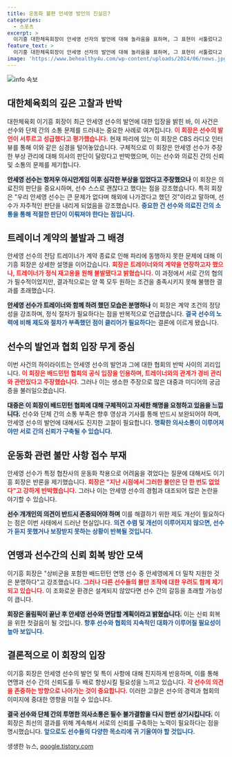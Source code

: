 ```yaml
---
title: 운동화 불편 안세영 발언의 진실은?
categories:
  - 스포츠
excerpt: >
  이기흥 대한체육회장이 안세영 선자의 발언에 대해 놀라움을 표하며, 그 표현이 서툴렀다고 지적했습니다. 또한 트레이너 문제와 선수 지원에 대한 conflicting 입장을 밝혔고, 올림픽 후 안세영과의 면담을 통해 문제를 해결할 뜻을 내비쳤습니다.
feature_text: >
  이기흥 대한체육회장이 안세영 선자의 발언에 대해 놀라움을 표하며, 그 표현이 서툴렀다고 지적했습니다. 또한 트레이너 문제와 선수 지원에 대한 conflicting 입장을 밝혔고, 올림픽 후 안세영과의 면담을 통해 문제를 해결할 뜻을 내비쳤습니다.
image: 'https://www.behealthy4u.com/wp-content/uploads/2024/06/news.jpg'
---
```


<p><img src="https://www.behealthy4u.com/wp-content/uploads/2024/06/news.jpg" alt="info 속보" /></p>

<h2 data-ke-size="size26">대한체육회의 깊은 고찰과 반박</h2>

<p data-ke-size="size16">대한체육회 이기흥 회장이 최근 안세영 선수의 발언에 대한 입장을 밝힌 바, 이 사건은 선수와 단체 간의 소통 문제를 드러내는 중요한 사례로 여겨집니다. <b><span style="color: #ee2323;">이 회장은 선수의 발언이 서투르고 성급했다고 평가했습니다.</span></b> 현재 파리에 있는 이 회장은 CBS 라디오 인터뷰를 통해 이와 같은 심경을 털어놓았습니다. 구체적으로 이 회장은 안세영 선수가 주장한 부상 관리에 대해 의사의 판단이 달랐다고 반박했으며, 이는 선수와 의료진 간의 신뢰 및 소통의 문제를 제기합니다.</p>

<p data-ke-size="size16"><b><span style="background-color: #21538527;">안세영 선수는 항저우 아시안게임 이후 심각한 부상을 입었다고 주장했으나</span></b> 이 회장은 의료진의 판단을 중요시하며, 선수 스스로 괜찮다고 했다는 점을 강조했습니다. 특히 회장은 "우리 안세영 선수는 큰 문제가 없다며 해외에 나가겠다고 했던 것"이라고 말하며, 선수가 자주적인 판단을 내리게 되었음을 강조했습니다. <b><span style="color: #1a5490;">중요한 건 선수와 의료진 간의 소통을 통해 적절한 판단이 이뤄져야 한다는 점입니다.</span></b></p>

<h2 data-ke-size="size26">트레이너 계약의 불발과 그 배경</h2>

<p data-ke-size="size16">안세영 선수의 전담 트레이너가 계약 종료로 인해 파리에 동행하지 못한 문제에 대해 이기흥 회장은 상세한 설명을 이어갔습니다. <b><span style="color: #ee2323;">회장은 트레이너와의 계약을 연장하고자 했으나, 트레이너가 정식 재고용을 원해 불발됐다고 밝혔습니다.</span></b> 이 과정에서 서로 간의 협의가 필수적이었지만, 결과적으로는 양 쪽 모두 원하는 조건을 충족시키지 못해 불행한 결과를 초래했습니다.</p>

<p data-ke-size="size16"><b><span style="background-color: #21538527;">안세영 선수가 트레이너와 함께 하려 했던 모습은 분명하나</span></b> 이 회장은 계약 조건의 정당성을 강조하며, 정식 절차가 필요하다는 점을 반복적으로 언급했습니다. <b><span style="color: #1a5490;">결국 선수의 노력에 비해 제도와 절차가 부족했던 점이 클리어가 필요하다</span></b>는 결론에 이르게 됐습니다.</p>

<h2 data-ke-size="size26">선수의 발언과 협회 입장 무게 중심</h2>

<p data-ke-size="size16">이번 사건의 하이라이트는 안세영 선수의 발언과 그에 대한 협회의 반박 사이의 괴리입니다. <b><span style="color: #ee2323;">이 회장은 배드민턴 협회의 공식 입장을 인용하며, 트레이너와의 관계가 경비 관리와 관련있다고 주장했습니다.</span></b> 그러나 이는 생소한 주장으로 많은 대중과 미디어의 궁금증을 불러일으켰습니다.</p>

<p data-ke-size="size16"><b><span style="background-color: #21538527;">대중은 이 회장이 배드민턴 협회에 대해 구체적이고 자세한 해명을 요청하고 있음을 느낍니다.</span></b> 선수와 단체 간의 소통 부족은 향후 영상과 기사를 통해 반드시 보완되어야 하며, 안세영 선수의 발언에 대해서도 진지한 고찰이 필요합니다. <b><span style="color: #1a5490;">명확한 의사소통이 이루어져야만 서로 간의 신뢰가 구축될 수 있습니다.</span></b></p>

<h2 data-ke-size="size26">운동화 관련 불만 사항 접수 부재</h2>

<p data-ke-size="size16">안세영 선수가 특정 협찬사의 운동화 착용으로 어려움을 겪었다는 질문에 대해서도 이기흥 회장은 반론을 제기했습니다. <b><span style="color: #ee2323;">회장은 "지난 시점에서 그러한 불만은 단 한 번도 없었다"고 강하게 반박했습니다.</span></b> 그러나 이는 안세영 선수의 경험과 대조되어 많은 논란을 야기할 수 있습니다.</p>

<p data-ke-size="size16"><b><span style="background-color: #21538527;">선수 개개인의 의견이 반드시 존중되어야 하며</span></b> 이를 해결하기 위한 제도 개선이 필요하다는 점은 이번 사태에서 드러난 현실입니다. <b><span style="color: #1a5490;">의견 수렴 및 개선이 이루어지지 않으면, 선수가 듣지 못했거나 보장받지 못하는 상황이 반복될 것입니다.</span></b></p>

<h2 data-ke-size="size26">연맹과 선수간의 신뢰 회복 방안 모색</h2>

<p data-ke-size="size16">이기흥 회장은 "상비군을 포함한 배드민턴 연맹 선수 중 안세영에게 더 밀착 지원한 것은 분명하다"고 강조했습니다. <b><span style="color: #ee2323;">그러나 다른 선수들의 불만 조작에 대한 우려도 함께 제기되고 있습니다.</span></b> 이 조화로운 환경은 설계되지 않았다면 선수 간의 갈등을 초래할 가능성이 큽니다.</p>

<p data-ke-size="size16"><b><span style="background-color: #21538527;">회장은 올림픽이 끝난 후 안세영 선수와 면담할 계획이라고 밝혔습니다.</span></b> 이는 신뢰 회복을 위한 첫걸음이 될 것입니다. <b><span style="color: #1a5490;">향후 선수와 협회의 지속적인 대화가 이루어질 필요성이 높아 보입니다.</span></b></p>

<h2 data-ke-size="size26">결론적으로 이 회장의 입장</h2>

<p data-ke-size="size16">이기흥 회장은 안세영 선수의 발언 및 특이 사항에 대해 진지하게 반응하며, 이를 통해 연맹과 선수 간의 신뢰도를 두 배로 향상시킬 필요성을 느끼고 있습니다. <b><span style="color: #ee2323;">각 선수의 의견을 존중하는 방향으로 나아가는 것이 중요합니다.</span></b> 이러한 고찰은 선수의 경력과 협회의 이미지에 중대한 영향을 미칠 수 있습니다.</p>

<p data-ke-size="size16"><b><span style="background-color: #21538527;">결국 선수와 단체 간의 투명한 의사소통은 필수 불가결함을 다시 한번 상기시킵니다.</span></b> 이 회장은 최선의 결과를 위해 계속해서 서로의 신뢰를 구축하는 노력이 필요하다는 점을 명시했습니다. <b><span style="color: #1a5490;">앞으로도 선수들의 다양한 목소리에 귀 기울여야 할 것입니다.</span></b></p>
생생한 뉴스, <a href="https://qoogle.tistory.com" rel="dofollow">qoogle.tistory.com</a>


